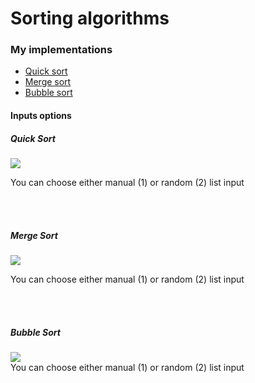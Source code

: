 # Sorting algorithms

<h3>My implementations</h3>
<ul>
  <li><a href="#qsort">Quick sort</a></li>
  <li><a href="#msort">Merge sort</a></li>
  <li><a href="#bsort">Bubble sort</a></li>
</ul>

<h4>Inputs options</h4> 

<h5>
  Quick Sort
 </h5>
<div class="qsort"> 
<image src="https://user-images.githubusercontent.com/93607991/179236200-1d627384-68dc-4f8b-8cba-b313fc9f3303.gif")></video>


  You can choose either manual (1) or random (2) list input
</div>
<br>
<br>
<h5>
  Merge Sort
 </h5>
<div class="msort">
<image src="https://user-images.githubusercontent.com/93607991/179236702-26c9572b-eba0-47f9-96cf-c5ef9e996d0d.gif"></video>

  You can choose either manual (1) or random (2) list input
</div>
<br>
<br>
<h5>
  Bubble Sort
 </h5>
 <image src="https://user-images.githubusercontent.com/93607991/179236899-f9f5c6ff-1f81-412e-93d7-91631460f3a9.gif"></video>

<div class="bsort"> 
  You can choose either manual (1) or random (2) list input
</div>

